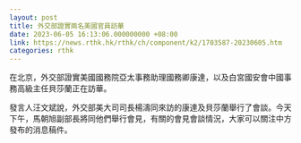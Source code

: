 ```yaml
---
layout: post
title: 外交部證實兩名美國官員訪華
date: 2023-06-05 16:13:06.000000000 +08:00
link: https://news.rthk.hk/rthk/ch/component/k2/1703587-20230605.htm
categories: rthk
---
```


在北京，外交部證實美國國務院亞太事務助理國務卿康達，以及白宮國安會中國事務高級主任貝莎蘭正在訪華。

發言人汪文斌說，外交部美大司司長楊濤同來訪的康達及貝莎蘭舉行了會談。今天下午，馬朝旭副部長將同他們舉行會見，有關的會見會談情況，大家可以關注中方發布的消息稿件。
